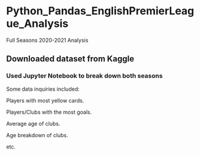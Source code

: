 # Python_Pandas_EnglishPremierLeague_Analysis
Full Seasons 2020-2021 Analysis 

## Downloaded dataset from Kaggle 

### Used Jupyter Notebook to break down both seasons

Some data inquiries included:

Players with most yellow cards.

Players/Clubs with the most goals. 

Average age of clubs. 

Age breakdown of clubs.

etc. 
